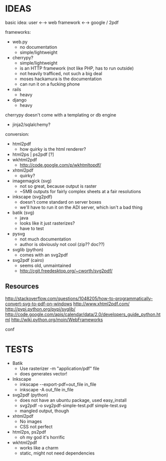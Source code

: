 IDEAS
================================================================================

basic idea: 
      user ←→ web framework ←→ google / 2pdf

frameworks:
 - web.py
   - no documentation
   - simple/lightweight
 - cherrypy?
   - simple/lightweight
   - is an HTTP framework (not like PHP, has to run outside)
   - not heavily trafficed, not such a big deal
   - moses hackamura is the documentation
   - can run it on a fucking phone
 - rails
   - heavy
 - django
   - heavy

cherrypy doesn't come with a templating or db engine
 - jinja2/sqlalchemy?

conversion:
 - html2pdf
   - how quirky is the html renderer?
 - html2ps | ps2pdf [?]
 - wkhtml2pdf
   - http://code.google.com/p/wkhtmltopdf/
 - xhtml2pdf
   - quirky?
 - imagemagick (svg)
   - not so great, because output is raster
   - ~5MB outputs for fairly complex sheets at a fair resolutions
 - inkscape (svg2pdf)
   - doesn't come standard on server boxes
   - we'll have to run it on the ADI server, which isn't a bad thing
 - batik (svg)
   - java
   - looks like it just rasterizes?
   - have to test
 - pysvg
   - not much documentation
   - author is obviously not cool (zip?? doc??)
 - svglib (python)
   - comes with an svg2pdf
 - svg2pdf (cairo)
   - seems old, unmaintained
   - http://cgit.freedesktop.org/~cworth/svg2pdf/

Resources
--------------------------------------------------------------------------------

http://stackoverflow.com/questions/1048205/how-to-programmatically-convert-svg-to-pdf-on-windows
http://www.xhtml2pdf.com/
http://pypi.python.org/pypi/svglib/
http://code.google.com/apis/calendar/data/2.0/developers_guide_python.html
http://wiki.python.org/moin/WebFrameworks

conf



TESTS
================================================================================

 - Batik
   - Use rasterizer -m "application/pdf" file
   - does generates vector!
 - Inkscape
   - inkscape --export-pdf=out_file in_file
   - inkscape -A out_file in_file
 - svg2pdf (python)
   - does not have an ubuntu package, used easy_install
   - svg2pdf -o svg2pdf-simple-test.pdf simple-test.svg
   - mangled output, though
 - xhtml2pdf
   - No images
   - CSS not perfect
 - html2ps, ps2pdf
   - oh my god it's horrific
 - wkhtml2pdf
   - works like a charm
   - static, might not need dependencies